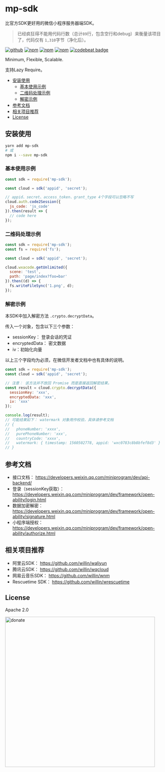 # mp-sdk

比官方SDK更好用的微信小程序服务器端SDK。

> 已经疯狂得不能用代码行数（总计`89`行，包含空行和debug）来衡量该项目了，代码仅有 `1,310`字节（净化后）。

[![github](https://img.shields.io/github/followers/willin.svg?style=social&label=Followers)](https://github.com/willin) [![npm](https://img.shields.io/npm/v/mp-sdk.svg)](https://npmjs.org/package/mp-sdk) [![npm](https://img.shields.io/npm/dm/mp-sdk.svg)](https://npmjs.org/package/mp-sdk) [![npm](https://img.shields.io/npm/dt/mp-sdk.svg)](https://npmjs.org/package/mp-sdk) [![codebeat badge](https://codebeat.co/badges/dcda6ad6-46a4-4178-900a-aaf9ea056321)](https://codebeat.co/projects/github-com-willin-mp-sdk-master)

Minimum, Flexible, Scalable.

支持Lazy Require。

<!-- START doctoc generated TOC please keep comment here to allow auto update -->
<!-- DON'T EDIT THIS SECTION, INSTEAD RE-RUN doctoc TO UPDATE -->


- [安装使用](#%E5%AE%89%E8%A3%85%E4%BD%BF%E7%94%A8)
  - [基本使用示例](#%E5%9F%BA%E6%9C%AC%E4%BD%BF%E7%94%A8%E7%A4%BA%E4%BE%8B)
  - [二维码处理示例](#%E4%BA%8C%E7%BB%B4%E7%A0%81%E5%A4%84%E7%90%86%E7%A4%BA%E4%BE%8B)
  - [解密示例](#%E8%A7%A3%E5%AF%86%E7%A4%BA%E4%BE%8B)
- [参考文档](#%E5%8F%82%E8%80%83%E6%96%87%E6%A1%A3)
- [相关项目推荐](#%E7%9B%B8%E5%85%B3%E9%A1%B9%E7%9B%AE%E6%8E%A8%E8%8D%90)
- [License](#license)

<!-- END doctoc generated TOC please keep comment here to allow auto update -->

## 安装使用

```bash
yarn add mp-sdk
# 或
npm i --save mp-sdk
```

### 基本使用示例

```js
const sdk = require('mp-sdk');

const cloud = sdk('appid', 'secret');

// appid、secret、access_token、grant_type 4个字段可以忽略不写
cloud.auth.code2Session({
  js_code: 'js_code'
}).then(result => {
  // code here
});
```

### 二维码处理示例

```js
const sdk = require('mp-sdk');
const fs = require('fs');

const cloud = sdk('appid', 'secret');

cloud.wxacode.getUnlimited({
  scene: 'test',
  path: 'page/index?foo=bar'
}).then((d) => {
  fs.writeFileSync('1.png', d);
});
```

### 解密示例

本SDK中加入解密方法 `.crypto.decryptData`。

传入一个对象，包含以下三个参数：

- sessionKey： 登录会话的凭证
- encryptedData： 密文数据
- iv：初始化向量

以上三个字段均为必须，在微信开发者文档中也有具体的说明。

```js
const sdk = require('mp-sdk');
const cloud = sdk('appid', 'secret');

// 注意： 该方法并不放回 Promise 而是直接返回解密结果。
const result = cloud.crypto.decryptData({
  sessionKey: 'xxx',
  encryptedData: 'xxx',
  iv: 'xxx'
});

console.log(result);
// 可能结果如下： watermark 对象用作校验，具体请参考文档
// {
//   phoneNumber: 'xxxx',
//   purePhoneNumber: 'xxx',
//   countryCode: 'xxxx',
//   watermark: { timestamp: 1560502778, appid: 'wxc0783c8b8bfef8d3' }
// }
```

## 参考文档

- 接口文档： https://developers.weixin.qq.com/miniprogram/dev/api-backend/
- 登录（sessionKey获取）： https://developers.weixin.qq.com/miniprogram/dev/framework/open-ability/login.html
- 数据加密解密： https://developers.weixin.qq.com/miniprogram/dev/framework/open-ability/signature.html
- 小程序端授权： https://developers.weixin.qq.com/miniprogram/dev/framework/open-ability/authorize.html

## 相关项目推荐

- 阿里云SDK： https://github.com/willin/waliyun
- 腾讯云SDK： https://github.com/willin/wqcloud
- 网易云音乐SDK： https://github.com/willin/wnm
- Rescuetime SDK： https://github.com/willin/wrescuetime

## License

Apache 2.0

<img width="483" alt="donate" src="https://user-images.githubusercontent.com/1890238/59274374-cd594300-8c8c-11e9-8ee8-fe9be4b49cdb.png">
